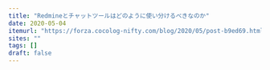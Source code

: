 ```yaml
---
title: "Redmineとチャットツールはどのように使い分けるべきなのか"
date: 2020-05-04
itemurl: "https://forza.cocolog-nifty.com/blog/2020/05/post-b9ed69.html"
sites: ""
tags: []
draft: false
---
```


